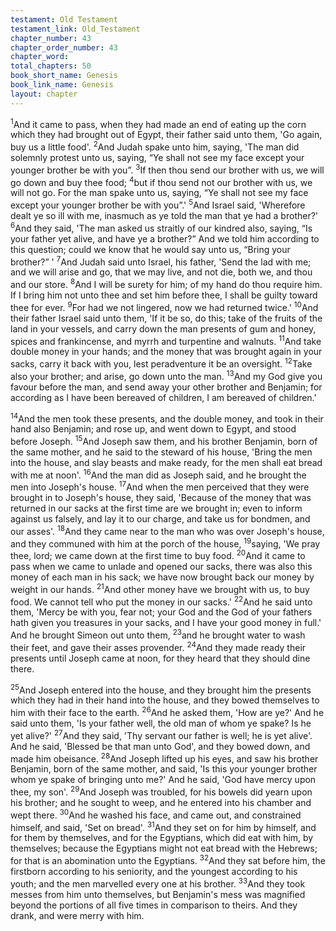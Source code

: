 ```yaml
---
testament: Old Testament
testament_link: Old_Testament
chapter_number: 43
chapter_order_number: 43
chapter_word: 
total_chapters: 50
book_short_name: Genesis
book_link_name: Genesis
layout: chapter
---
```


<sup>1</sup>And it came to pass, when they had made an end of eating up the corn which they had brought out of Egypt, their father said unto them, 'Go again, buy us a little food'. <sup>2</sup>And Judah spake unto him, saying, 'The man did solemnly protest unto us, saying, “Ye shall not see my face except your younger brother be with you”. <sup>3</sup>If then thou send our brother with us, we will go down and buy thee food; <sup>4</sup>but if thou send not our brother with us, we will not go. For the man spake unto us, saying, “Ye shall not see my face except your younger brother be with you”.'  <sup>5</sup>And Israel said, 'Wherefore dealt ye so ill with me, inasmuch as ye told the man that ye had a brother?' <sup>6</sup>And they said, 'The man asked us straitly of our kindred also, saying, “Is your father yet alive, and have ye a brother?” And we told him according to this question; could we know that he would say unto us, “Bring your brother?” '  <sup>7</sup>And Judah said unto Israel, his father, 'Send the lad with me; and we will arise and go, that we may live, and not die, both we, and thou and our store. <sup>8</sup>And I will be surety for him; of my hand do thou require him. If I bring him not unto thee and set him before thee, I shall be guilty toward thee for ever. <sup>9</sup>For had we not lingered, now we had returned twice.' <sup>10</sup>And their father Israel said unto them, 'If it be so, do this; take of the fruits of the land in your vessels, and carry down the man presents of gum and honey, spices and frankincense, and myrrh and turpentine and walnuts. <sup>11</sup>And take double money in your hands; and the  money  that  was  brought  again  in  your  sacks,  carry  it  back  with  you,  lest peradventure it be an oversight. <sup>12</sup>Take also your brother; and arise, go down unto the man. <sup>13</sup>And my God give you favour before the man, and send away your other brother and Benjamin; for according as I have been bereaved of children, I am bereaved of children.'

<sup>14</sup>And the men took these presents, and the double money, and took in their hand also Benjamin; and rose up, and went down to Egypt, and stood before Joseph. <sup>15</sup>And Joseph saw them, and his brother Benjamin, born of the same mother, and he said to the steward of his house, 'Bring the men into the house, and slay beasts and make ready, for the men shall eat bread with me at noon'. <sup>16</sup>And the man did as Joseph said, and he brought the men into Joseph's house. <sup>17</sup>And when the men perceived that they were brought in to Joseph's house, they said, 'Because of the money that was returned in our sacks at the first time are we brought in; even to inform against us falsely, and lay it to our charge, and take us for bondmen, and our asses'. <sup>18</sup>And they came near to the man who was over Joseph's house, and they communed with him at the porch of the house, <sup>19</sup>saying, 'We pray thee, lord; we came down at the first time to buy food. <sup>20</sup>And it came to pass when we came to unlade and opened our sacks, there was also this money of each man in his sack; we have now brought back our money by weight in our hands. <sup>21</sup>And other money have we brought with us, to buy food. We cannot tell who put the money in our sacks.' <sup>22</sup>And he said unto them, 'Mercy be with you, fear not; your God and the God of your fathers hath given you treasures in your sacks, and I have your good money in full.' And he brought Simeon out unto them, <sup>23</sup>and he brought water to wash their feet, and gave their asses provender. <sup>24</sup>And they made ready their presents until Joseph came at noon, for they heard that they should dine there.

<sup>25</sup>And Joseph entered into the house, and they brought him the presents which they had in their hand into the house, and they bowed themselves to him with their face to the earth. <sup>26</sup>And he asked them, 'How are ye?' And he said unto them, 'Is your father well, the old man of whom ye spake?  Is he yet alive?'  <sup>27</sup>And they said, 'Thy servant our father is well; he is yet alive'. And he said, 'Blessed be that man unto God', and they bowed down, and made him obeisance. <sup>28</sup>And Joseph lifted up his eyes, and saw his brother Benjamin, born of the same mother, and said, 'Is this your younger brother whom ye spake of bringing unto me?' And he said, 'God have mercy upon thee, my son'. <sup>29</sup>And Joseph was troubled, for his bowels did yearn upon his brother; and he sought to weep, and he entered into his chamber and wept there. <sup>30</sup>And he washed his face, and came out, and constrained himself, and said, 'Set on bread'. <sup>31</sup>And they set on for him by himself, and for them by themselves, and for the Egyptians, which did eat with him, by themselves; because the Egyptians might not eat bread with the Hebrews; for that is an abomination unto the Egyptians. <sup>32</sup>And they sat before him, the firstborn according to his seniority, and the youngest according to his youth; and the men marvelled every one at his brother. <sup>33</sup>And they took messes from him unto themselves, but Benjamin's mess was magnified beyond the portions of all five times in comparison to theirs. And they drank, and were merry with him.
